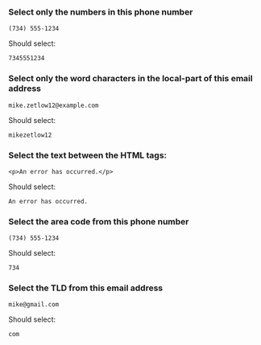 ### Select only the numbers in this phone number

```
(734) 555-1234
```

Should select:

```
7345551234
```

### Select only the word characters in the local-part of this email address

```
mike.zetlow12@example.com
```

Should select:

```
mikezetlow12
```

### Select the text between the HTML tags:

```
<p>An error has occurred.</p>
```

Should select:

```
An error has occurred.
```

### Select the area code from this phone number

```
(734) 555-1234
```

Should select:

```
734
```

### Select the TLD from this email address

```
mike@gmail.com
```

Should select:

```
com
```
